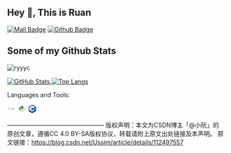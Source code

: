 ## Hey 👋, This is Ruan

[![Mail Badge](https://img.shields.io/badge/-11812109@mail.sustech.edu.cn-c14438?style=flat&logo=Gmail&logoColor=white&link=mailto:11812109@mail.sustech.edu.cn)](mailto:11812109@mail.sustech.edu.cn) [![Github Badge](https://img.shields.io/badge/-ryyyc-grey?style=flat&logo=github&logoColor=white&link=https://github.com/ryyyc/)](https://www.github.com/ryyyc/)
## Some of my Github Stats
<p align=left> <img src=https://komarev.com/ghpvc/?username=ryyyc alt=ryyyc /> </p>

<a href="https://github.com/ryyyc">
  <img align="center" alt="GitHub Stats" src="https://github-readme-stats.vercel.app/api?username=ryyyc&show_icons=true&include_all_commits=true" />
</a>
<a href="https://github.com/ryyyc">
  <img align="center" alt="Top Langs" src="https://github-readme-stats.vercel.app/api/top-langs/?username=ryyyc&layout=compact" />
</a>

Languages and Tools:

<code><img height="20" src="https://raw.githubusercontent.com/github/explore/80688e429a7d4ef2fca1e82350fe8e3517d3494d/topics/java/java.png" alt="java"></code>
<code><img height="20" src="https://raw.githubusercontent.com/github/explore/80688e429a7d4ef2fca1e82350fe8e3517d3494d/topics/python/python.png" alt="python"></code>
<code><img height="20" src="https://raw.githubusercontent.com/github/explore/80688e429a7d4ef2fca1e82350fe8e3517d3494d/topics/cpp/cpp.png" alt="cpp"></code>


<!--
**Ryyyc/ryyyc** is a ✨ _special_ ✨ repository because its `README.md` (this file) appears on your GitHub profile.

Here are some ideas to get you started:

- 🔭 I’m currently working on ...
- 🌱 I’m currently learning ...
- 👯 I’m looking to collaborate on ...
- 🤔 I’m looking for help with ...
- 💬 Ask me about ...
- 📫 How to reach me: ...
- 😄 Pronouns: ...
- ⚡ Fun fact: ...
-->
————————————————
版权声明：本文为CSDN博主「@小阮」的原创文章，遵循CC 4.0 BY-SA版权协议，转载请附上原文出处链接及本声明。
原文链接：https://blog.csdn.net/Ussim/article/details/112497557
